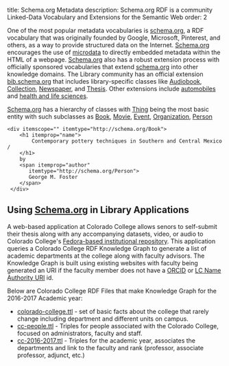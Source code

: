 title: Schema.org Metadata
description: Schema.org RDF is a community Linked-Data Vocabulary and Extensions for the Semantic Web
order: 2

One of the most popular metadata vocabularies is [schema.org][SCHEMA], a RDF vocabulary that was 
originally founded by Google, Microsoft, Pinterest, and others, as a way to provide structured
data on the Internet. [Schema.org][SCHEMA] encourages the use of [microdata](https://en.wikipedia.org/wiki/Microdata_(HTML))
to directly embedded metadata within the HTML of a webpage. [Schema.org][SCHEMA] also has a robust extension process
with officially sponsored vocabularies that extend [schema.org][SCHEMA] into other knowledge domains. The Library community
has an official extension [bib.schema.org](http://bib.schema.org/) that includes library-specific classes like 
[Audiobook](http://bib.schema.org/Audiobook), [Collection](http://bib.schema.org/Collection), [Newspaper](http://bib.schema.org/Newspaper),
and [Thesis](http://bib.schema.org/Thesis). Other extensions include [automobiles](http://auto.schema.org/) and 
[health and life sciences](http://health-lifesci.schema.org/).

[Schema.org][SCHEMA] has a hierarchy of classes with [Thing](http://schema.org/Thing) being the most 
basic entity with such subclasses as [Book](http://schema.org/Book), [Movie](http://schema.org/Movie), 
[Event](http://schema.org/Event), [Organization](http://schema.org/Organization), [Person](http://schema.org/Person)

<pre><code>&lt;div itemscope="" itemtype="http://schema.org/Book"&gt;
    &lt;h1 itemprop="name"&gt;
        Contemporary pottery techniques in Southern and Central Mexico /
    &lt;/h1&gt;
    by 
    &lt;span itemprop="author" 
       itemtype="http://schema.org/Person"&gt; 
       George M. Foster
    &lt;/span&gt;
 &lt;/div&gt;
</code></pre>

## Using [Schema.org][SCHEMA] in Library Applications
A web-based application at Colorado College allows senors to self-submit 
their thesis along with any accompanying datasets, video, or audio to Colorado College's 
[Fedora-based institutional repository](https://digitalccbeta.coloradocollege.edu). This
application queries a Colorado College RDF Knowledge Graph to generate a list of 
academic departments at the college along with faculty advisors. The Knowledge Graph
is built using existing websites with faculty being generated an URI if the faculty
member does not have a [ORCID](https://orcid.org/) or [LC Name Authority URI](http://id.loc.gov/) id.  

Below are Colorado College RDF Files that make Knowledge Graph for the 2016-2017 Academic year:

*  [colorado-college.ttl][CCBASE] - set of basic facts about the college that rarely change including
   department and different units on campus.
*  [cc-people.ttl][CCPEOPLE] - Triples for people associated with the Colorado College, focused
   on administrators, faculty and staff.
*  [cc-2016-2017.ttl][CC2016_2017] - Triples for the academic year, associates the departments 
   and link to the faculty and rank (professor, associate professor, adjunct, etc.) 

 
[SCHEMA]: http://schema.org/
[CCBASE]: https://github.com/Tutt-Library/tiger-catalog/blob/master/custom/colorado-college.ttl
[CCPEOPLE]: https://github.com/Tutt-Library/tiger-catalog/blob/master/custom/cc-people.ttl
[CC2016_2017]: https://github.com/Tutt-Library/tiger-catalog/blob/master/custom/cc-2016-2017.ttl
